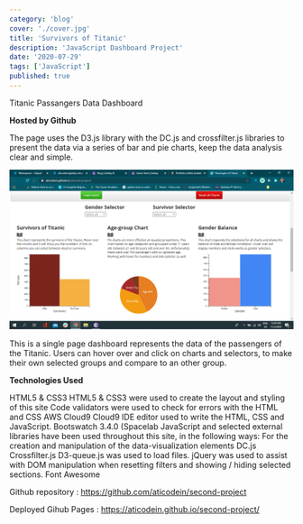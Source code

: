```yaml
---
category: 'blog'
cover: './cover.jpg'
title: 'Survivors of Titanic'
description: 'JavaScript Dashboard Project'
date: '2020-07-29'
tags: ['JavaScript']
published: true
---
```


Titanic Passangers Data Dashboard

**Hosted by Github**

The page uses the D3.js library with the DC.js and crossfilter.js libraries to present the data via a series of bar and pie charts, keep the data analysis clear and simple.

![JavaScript Dashboard Project](./cover.jpg)

This is a single page dashboard represents the data of the passengers of the Titanic. Users can hover over and click on charts and selectors, to make their own selected groups and compare to an other group.

**Technologies Used**

HTML5 & CSS3
HTML5 & CSS3 were used to create the layout and styling of this site
Code validators were used to check for errors with the HTML and CSS
AWS Cloud9
Cloud9 IDE editor used to write the HTML, CSS and JavaScript.
Bootswatch 3.4.0 (Spacelab
JavaScript and selected external libraries have been used throughout this site, in the following ways:
For the creation and manipulation of the data-visualization elements
DC.js
Crossfilter.js
D3-queue.js was used to load files.
jQuery was used to assist with DOM manipulation when resetting filters and showing / hiding selected sections.
Font Awesome

Github repository : https://github.com/aticodein/second-project

Deployed Gihub Pages : https://aticodein.github.io/second-project/